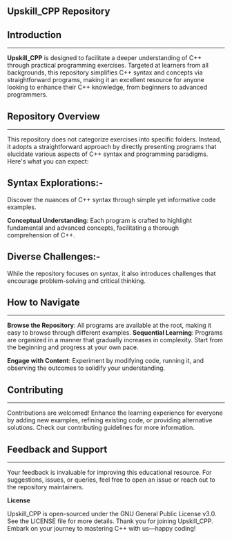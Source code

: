 ## **Upskill_CPP Repository**



## **Introduction**
-----------
**Upskill_CPP** is designed to facilitate a deeper understanding of C++ through practical programming exercises. Targeted at learners from all backgrounds, this repository simplifies C++ syntax and concepts via straightforward programs, making it an excellent resource for anyone looking to enhance their C++ knowledge, from beginners to advanced programmers.

## **Repository Overview**
------------------------------
This repository does not categorize exercises into specific folders. Instead, it adopts a straightforward approach by directly presenting programs that elucidate various aspects of C++ syntax and programming paradigms. Here's what you can expect:

## **Syntax Explorations**:- 

Discover the nuances of C++ syntax through simple yet informative code examples.

**Conceptual Understanding**: Each program is crafted to highlight fundamental and advanced concepts, facilitating a thorough comprehension of C++.

## **Diverse Challenges**:-

While the repository focuses on syntax, it also introduces challenges that encourage problem-solving and critical thinking.

## **How to Navigate**
-------------------------

**Browse the Repository**: All programs are available at the root, making it easy to browse through different examples.
**Sequential Learning**: Programs are organized in a manner that gradually increases in complexity. Start from the beginning and progress at your own pace.

**Engage with Content**: Experiment by modifying code, running it, and observing the outcomes to solidify your understanding.

## **Contributing**
-----------------------
Contributions are welcomed! Enhance the learning experience for everyone by adding new examples, refining existing code, or providing alternative solutions. Check our contributing guidelines for more information.

## **Feedback and Support**
---------------------
Your feedback is invaluable for improving this educational resource. For suggestions, issues, or queries, feel free to open an issue or reach out to the repository maintainers.

**License**

Upskill_CPP is open-sourced under the GNU General Public License v3.0. See the LICENSE file for more details.
Thank you for joining Upskill_CPP. Embark on your journey to mastering C++ with us—happy coding!